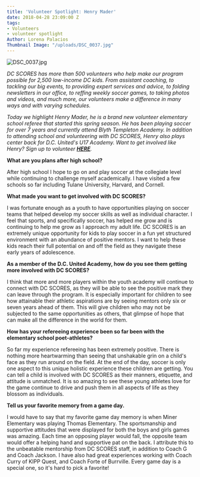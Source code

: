 ```yaml
---
title: 'Volunteer Spotlight: Henry Mader'
date: 2018-04-28 23:09:00 Z
tags:
- Volunteers
- volunteer spotlight
Author: Lorena Palacios
Thumbnail Image: "/uploads/DSC_0037.jpg"
---
```


![DSC_0037.jpg](/uploads/DSC_0037.jpg)

*DC SCORES has more than 500 volunteers who help make our program possible for 2,500 low-income DC kids. From assistant coaching, to tackling our big events, to providing expert services and advice, to folding newsletters in our office, to reffing weekly soccer games, to taking photos and videos, and much more, our volunteers make a difference in many ways and with varying schedules.*

*Today we highlight Henry Mader, he is a brand new volunteer elementary school referee that started this spring season. He has been playing soccer for over 7 years and currently attend Blyth Templeton Academy. In addition to attending school and volunteering with DC SCORES, Henry also plays center back for D.C. United's U17 Academy. Want to get involved like Henry? Sign up to volunteer **[HERE](https://www.dcscores.org/volunteer/)**.*

**What are you plans after high school?**

After high school I hope to go on and play soccer at the collegiate level while continuing to challenge myself academically. I have visited a few schools so far including Tulane University, Harvard, and Cornell.

**What made you want to get involved with DC SCORES?**

I was fortunate enough as a youth to have opportunities playing on soccer teams that helped develop my soccer skills as well as individual character. I feel that sports, and specifically soccer, has helped me grow and is continuing to help me grow as I approach my adult life. DC SCORES is an extremely unique opportunity for kids to play soccer in a fun yet structured environment with an abundance of positive mentors. I want to help these kids reach their full potential on and off the field as they navigate these early years of adolescence.

**As a member of the D.C. United Academy, how do you see them getting more involved with DC SCORES?**

I think that more and more players within the youth academy will continue to connect with DC SCORES, as they will be able to see the positive mark they can leave through the program. It is especially important for children to see how attainable their athletic aspirations are by seeing mentors only six or seven years ahead of them. This will give children who may not be subjected to the same opportunities as others, that glimpse of hope that can make all the difference in the world for them.

**How has your refereeing experience been so far been with the elementary school poet-athletes?**

So far my experience refereeing has been extremely positive. There is nothing more heartwarming than seeing that unshakable grin on a child's face as they run around on the field. At the end of the day, soccer is only one aspect to this unique holistic experience these children are getting. You can tell a child is involved with DC SCORES as their manners, etiquette, and attitude is unmatched. It is so amazing to see these young athletes love for the game continue to drive and push them in all aspects of life as they blossom as individuals.

**Tell us your favorite memory from a game day.**

I would have to say that my favorite game day memory is when Miner Elementary was playing Thomas Elementary. The sportsmanship and supportive attitudes that were displayed for both the boys and girls games was amazing. Each time an opposing player would fall, the opposite team would offer a helping hand and supportive pat on the back. I attribute this to the unbeatable mentorship from DC SCORES staff, in addition to Coach G and Coach Jackson. I have also had great experiences working with Coach Curry of KIPP Quest, and Coach Forte of Burrville. Every game day is a special one, so it's hard to pick a favorite!